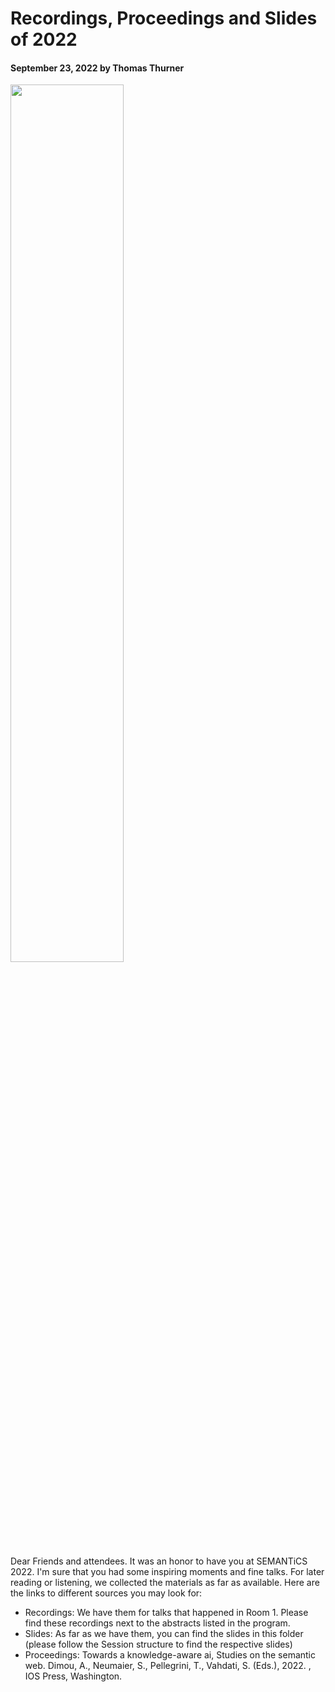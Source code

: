 # Recordings, Proceedings and Slides of 2022
#### September 23, 2022 by Thomas Thurner
<img src="../img/news/1.png" style="max-width:350px" width="60%" height="auto" alt="">  

Dear Friends and attendees. It was an honor to have you at SEMANTiCS 2022. I'm sure that you had some inspiring moments and fine talks.  For later reading or listening, we collected the materials as far as available. Here are the links to different sources you may look for:  
* Recordings: We have them for talks that happened in Room 1. Please find these recordings next to the abstracts listed in the program.
* Slides: As far as we have them, you can find the slides in this folder (please follow the Session structure to find the respective slides)
* Proceedings: Towards a knowledge-aware ai, Studies on the semantic web. Dimou, A., Neumaier, S., Pellegrini, T., Vahdati, S. (Eds.), 2022. , IOS Press, Washington. 